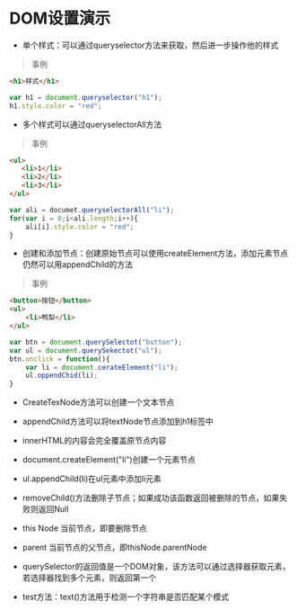# DOM设置演示
* 单个样式：可以通过queryselector方法来获取，然后进一步操作他的样式
> 事例
```html
<h1>样式</h1>
```
```js
var h1 = document.queryselector("h1");
h1.style.color = "red";
```
* 多个样式可以通过queryselectorAll方法
> 事例
```html
<ul>
   <li>1</li>
   <li>2</li>
   <li>3</li>
</ul>
```
```js
var ali = documet.queryselectorAll("li");
for(var i = 0;i<ali.length;i++){
    ali[i].style.color = "red";
}
```
* 创建和添加节点：创建原始节点可以使用createElement方法，添加元素节点仍然可以用appendChild的方法
> 事例
```html
<button>按钮</button>
<ul>
    <li>鸭梨</li>
</ul>
```
```js
var btn = document.querySelectot("button");
var ul = document.querySekectot("ul");
btn.onclick = function(){
    var li = document.cerateElement("li");
    ul.oppendChid(li);
}
```
* CreateTexNode方法可以创建一个文本节点
+ appendChild方法可以将textNode节点添加到h1标签中
* innerHTML的内容会完全覆盖原节点内容
+ document.createElement("li")创建一个元素节点
* ul.appendChild(li)在ul元素中添加li元素
+ removeChild()方法删除子节点；如果成功该函数返回被删除的节点，如果失败则返回Null
* this Node 当前节点，即要删除节点
+ parent 当前节点的父节点，即thisNode.parentNode
* querySelector的返回值是一个DOM对象，该方法可以通过选择器获取元素，若选择器找到多个元素，则返回第一个
+ test方法：text()方法用于检测一个字符串是否匹配某个模式